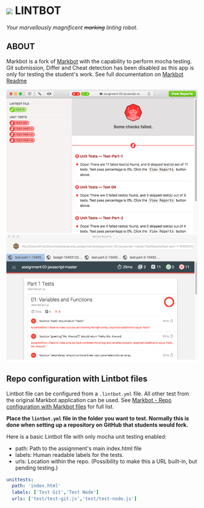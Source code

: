 
# ![](.readme/markbot-logo.png) LINTBOT 
*Your marvellously magnificent ~~marking~~ linting robot.* 


## ABOUT

Markbot is a fork of [Markbot](https://github.com/thomasjbradley/markbot) with the capability to perform mocha testing. Git submission, Differ and Cheat detection has been disabled as this app is only for testing the student's work.
See full documentation on [Markbot Readme](https://github.com/thomasjbradley/markbot/blob/master/README.md)

![](.readme/screenshot.png)
![](.readme/reports.png)

## Repo configuration with Lintbot files

Lintbot file can be configured from a `.lintbot.yml` file. All other test from the original Markbot application can be used. See [Markbot - Repo configuration with Markbot files](https://github.com/thomasjbradley/markbot#repo-configuration-with-markbot-files) for full list. 

**Place the `lintbot.yml` file in the folder you want to test. Normally this is done when setting up a repository on GitHub that students would fork.**

Here is a basic Lintbot file with only mocha unit testing enabled:

- path: Path to the assignment's main index.html file
- labels: Human readable labels for the tests.
- urls: Location within the repo. (Possibility to make this a URL built-in, but pending testing.)

```yml
unittests:
  path: 'index.html'
  labels: ['Test Git','Test Node']
  urls: ['test/test-git.js','test/test-node.js']
```